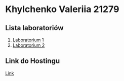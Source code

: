# Khylchenko Valeriia 21279
## Lista laboratoriów
1. [Laboratorium 1](https://github.com/DzhynHo/KhylchenkoValeriia21279/tree/main/Laboratorium1)
2. [Laboratorium 2](https://github.com/DzhynHo/KhylchenkoValeriia21279/tree/main/Laboratorium2)

## Link do Hostingu
[Link](https://dzhynho.github.io/ProgramowanieWJezykachSkryptowych/)
